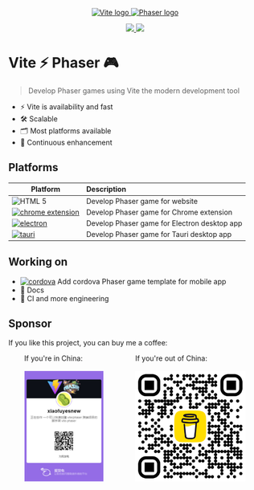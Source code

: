 <p align="center">
  <a href="https://vitejs.dev" target="_blank" rel="noopener noreferrer">
    <img height="180" src="https://vitejs.dev/logo.svg" alt="Vite logo">
  </a>
  <a href="https://phaser.io/" target="_blank" rel="noopener noreferrer">
    <img height="180" src="https://phaser.io/images/img.png" alt="Phaser logo">
  </a>
</p>

<p align="center">
  <a href="https://www.npmjs.com/package/create-phaser">
    <img src="https://img.shields.io/npm/v/create-phaser" />
  </a>
  <a href="https://github.com/xiaofuyesnew/vite-phaser/blob/main/LICENSE">
    <img src="https://img.shields.io/npm/l/create-phaser" />
  </a>
</p>

# Vite ⚡ Phaser 🎮

> Develop Phaser games using Vite the modern development tool

- ⚡ Vite is availability and fast
- 🛠️ Scalable
- 🗂️ Most platforms available
- 🦾 Continuous enhancement

## Platforms

|Platform |Description |
|---------|:-----------|
|![HTML 5](https://img.shields.io/badge/web-gray?logo=html5)|Develop Phaser game for website|
|[![chrome extension](https://img.shields.io/badge/chrome-extension-gray?logo=googlechrome)](https://support.google.com/chrome/a/answer/2649489?hl=en&ref_topic=4412375&sjid=17658711990943438677-NA)|Develop Phaser game for Chrome extension|
|[![electron](https://img.shields.io/badge/electron-gray?logo=electron)](https://www.electronjs.org/)|Develop Phaser game for Electron desktop app|
|[![tauri](https://img.shields.io/badge/tauri-gray?logo=tauri)](https://tauri.app/)|Develop Phaser game for Tauri desktop app|

## Working on

- [![cordova](https://img.shields.io/badge/cordova-gray?logo=apachecordova)](https://cordova.apache.org/) Add cordova Phaser game template for mobile app
- 📝 Docs
- 🦿 CI and more engineering

## Sponsor

If you like this project, you can buy me a coffee:

<div style="display: flex;justify-content: space-around;">
  <span>
    <span>If you're in China:</span>
    <br>
    <br>
    <img style="max-width: 220px;max-height: 220px;" src="./images/afdian.jfif" />
  </span>
  <span>
    <span>If you're out of China:</span>
    <br>
    <br>
    <img style="max-width: 220px;max-height: 220px;" src="./images/bmc_qr.png" />
  </span>
</div>
